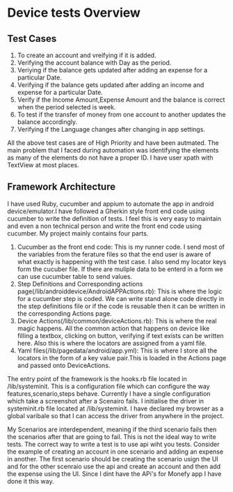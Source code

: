 # Device tests Overview

## Test Cases
1. To create an account and vreifying if it is added.
2. Verifying the account balance with Day as the period.
3. Veriying if the balance gets updated after adding an expense for a particular Date.
4. Verifying if the balance gets updated after adding an income and expense for a particular Date.
5. Verify if the Income Amount,Expense Amount and the balance is correct when the period selected is week.
6. To test if the transfer of money from one account to another updates the balance accordingly.
7. Verifying if the Language changes after changing in app settings.


All the above test cases are of High Priority and have been autmated. The main problem that I faced during automation was identifying the elements as many of the elements do not have a proper ID. I have user xpath with TextView at most places.

## Framework Architecture
I have used Ruby, cucumber and appium to automate the app in android device/emulator.I have followed a Gherkin style front end code using cucumber to write the definition of tests. I feel this is very easy to maintain and even a non technical person and write the front end code using cucumber. My project mainly contains four parts.

1. Cucumber as the front end code: This is my runner code. I send most of the variables from the ferature files so that the end user is aware of what exactly is happening with the test case. I also send my locator keys form the cucuber file. If there are muliple data to be enterd in a form we can use cucumber table to send values.
2. Step Definitions and Corresponding actions page(/lib/androiddevice/AndroidAPPActions.rb): This is where the logic for a cucumber step is coded. We can write stand alone code directly in the step definitions file or if the code is reusable then it can be written in the corresponding Actions page.
3. Device Actions(/lib/common/deviceActions.rb): This is where the real magic happens. All the common action that happens on device like filling a textbox, clicking on button, verifying if text exists can be written here. Also this is where the locators are assigned from a yaml file.
4. Yaml files(/lib/pagedata/android/app.yml): This is where I store all the locators in the form of a key value pair.This is loaded in the Actions page and passed onto DeviceActions.

The entry point of the framework is the hooks.rb file located in /lib/systeminit. This is a configuration file which can configure the way features,scenario,steps behave. Currently I have a single configuration which take a screenshot after a Scenairo fails. I initialise the driver in systeminit.rb file located at /lib/systeminit. I have declared my browser as a global varibale so that I can access the driver from anywhere in the project.

My Scenarios are interdependent, meaning if the third scenario fails then the scenarios after that are going to fail. This is not the ideal way to write tests. The correct way to write a test is to use api wiht you tests. Consider the example of creating an account in one scenario and adding an expense in another. The first scenario should be creating the scenario usign the UI and for the other scenraio use the api and create an account and then add the expense using the UI. Since I dint have the APi's for Monefy app I have done it this way.
